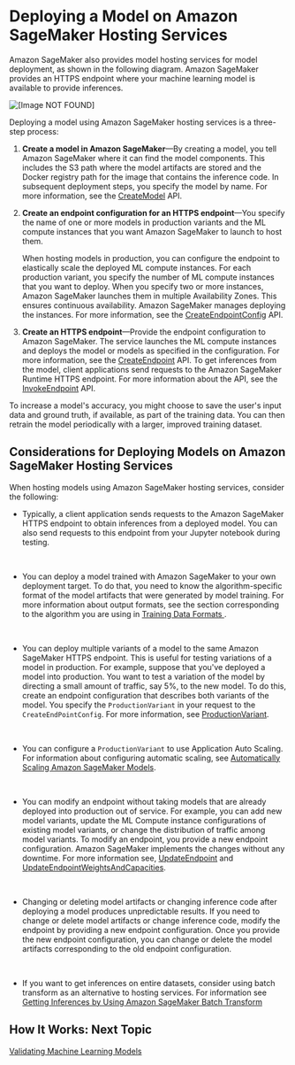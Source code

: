 # Deploying a Model on Amazon SageMaker Hosting Services<a name="how-it-works-hosting"></a>

Amazon SageMaker also provides model hosting services for model deployment, as shown in the following diagram\. Amazon SageMaker provides an HTTPS endpoint where your machine learning model is available to provide inferences\. 

![\[Image NOT FOUND\]](http://docs.aws.amazon.com/sagemaker/latest/dg/images/sagemaker-architecture.png)

 Deploying a model using Amazon SageMaker hosting services is a three\-step process:

1. **Create a model in Amazon SageMaker**—By creating a model, you tell Amazon SageMaker where it can find the model components\. This includes the S3 path where the model artifacts are stored and the Docker registry path for the image that contains the inference code\. In subsequent deployment steps, you specify the model by name\. For more information, see the [CreateModel](API_CreateModel.md) API\. 

1. **Create an endpoint configuration for an HTTPS endpoint**—You specify the name of one or more models in production variants and the ML compute instances that you want Amazon SageMaker to launch to host them\.

   When hosting models in production, you can configure the endpoint to elastically scale the deployed ML compute instances\. For each production variant, you specify the number of ML compute instances that you want to deploy\. When you specify two or more instances, Amazon SageMaker launches them in multiple Availability Zones\. This ensures continuous availability\. Amazon SageMaker manages deploying the instances\. For more information, see the [CreateEndpointConfig](API_CreateEndpointConfig.md) API\.

1. **Create an HTTPS endpoint**—Provide the endpoint configuration to Amazon SageMaker\. The service launches the ML compute instances and deploys the model or models as specified in the configuration\. For more information, see the [CreateEndpoint](API_CreateEndpoint.md) API\. To get inferences from the model, client applications send requests to the Amazon SageMaker Runtime HTTPS endpoint\. For more information about the API, see the [InvokeEndpoint](API_runtime_InvokeEndpoint.md) API\. 

To increase a model's accuracy, you might choose to save the user's input data and ground truth, if available, as part of the training data\. You can then retrain the model periodically with a larger, improved training dataset\.

## Considerations for Deploying Models on Amazon SageMaker Hosting Services<a name="how-it-works-hosting-related-considerations"></a>

When hosting models using Amazon SageMaker hosting services, consider the following:
+ Typically, a client application sends requests to the Amazon SageMaker HTTPS endpoint to obtain inferences from a deployed model\. You can also send requests to this endpoint from your Jupyter notebook during testing\.

   
+ You can deploy a model trained with Amazon SageMaker to your own deployment target\. To do that, you need to know the algorithm\-specific format of the model artifacts that were generated by model training\. For more information about output formats, see the section corresponding to the algorithm you are using in [ Training Data Formats ](cdf-training.md#td-serialization)\. 

   
+ You can deploy multiple variants of a model to the same Amazon SageMaker HTTPS endpoint\. This is useful for testing variations of a model in production\. For example, suppose that you've deployed a model into production\. You want to test a variation of the model by directing a small amount of traffic, say 5%, to the new model\. To do this, create an endpoint configuration that describes both variants of the model\. You specify the `ProductionVariant` in your request to the `CreateEndPointConfig`\. For more information, see [ProductionVariant](API_ProductionVariant.md)\. 

   
+ You can configure a `ProductionVariant` to use Application Auto Scaling\. For information about configuring automatic scaling, see [Automatically Scaling Amazon SageMaker Models](endpoint-auto-scaling.md)\.

   
+ You can modify an endpoint without taking models that are already deployed into production out of service\. For example, you can add new model variants, update the ML Compute instance configurations of existing model variants, or change the distribution of traffic among model variants\. To modify an endpoint, you provide a new endpoint configuration\. Amazon SageMaker implements the changes without any downtime\. For more information see, [UpdateEndpoint](API_UpdateEndpoint.md) and [UpdateEndpointWeightsAndCapacities](API_UpdateEndpointWeightsAndCapacities.md)\. 

   
+ Changing or deleting model artifacts or changing inference code after deploying a model produces unpredictable results\. If you need to change or delete model artifacts or change inference code, modify the endpoint by providing a new endpoint configuration\. Once you provide the new endpoint configuration, you can change or delete the model artifacts corresponding to the old endpoint configuration\.

   
+ If you want to get inferences on entire datasets, consider using batch transform as an alternative to hosting services\. For information see [Getting Inferences by Using Amazon SageMaker Batch Transform](how-it-works-batch.md) 

## How It Works: Next Topic<a name="how-it-works-hosting-next-topic"></a>

[Validating Machine Learning Models](how-it-works-model-validation.md)